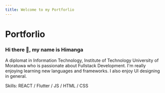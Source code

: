 ```yaml
---
title: Welcome to my Portforlio
---
```

# <h1> Portforlio
### <h3> Hi there 👋, my name is Himanga
A diplomat in Information Technology, Institute of Technology University of Moratuwa who is passionate about Fullstack Development. I'm really enjoying learning new languages and frameworks. I also enjoy UI designing in general.

Skills: REACT / Flutter / JS / HTML / CSS  
